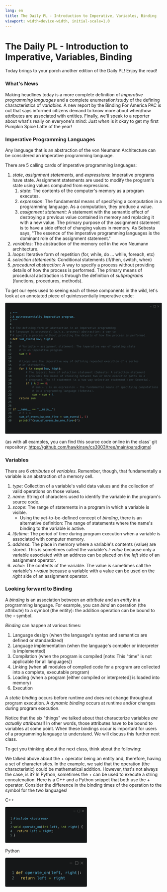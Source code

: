 ```yaml
---
lang: en
title: The Daily PL - Introduction to Imperative, Variables, Binding
viewport: width=device-width, initial-scale=1.0
---
```


<div class="show-content user_content clearfix enhanced">

# The Daily PL - Introduction to Imperative, Variables, Binding

Today brings to your porch another edition of the Daily PL! Enjoy the
read!

### What's News

Making headlines today is a more complete definition of *imperative
programming languages* and a complete enumeration/study of the defining
characteristics of *variables.* A new report by the Binding For America
PAC is out that says informed citizens demand to know more about
when/how attributes are associated with entities. Finally, we'll speak
to a reporter about what's really on everyone's mind: Just *when* is it
okay to get my first Pumpkin Spice Latte of the year!

### Imperative Programming Languages

Any language that is an abstraction of the von Neumann Architecture can
be considered an imperative programming language.

There are 5 calling cards of imperative programming languages:

1.  *state*, *assignment* *statements*, and *expressions*: Imperative
    programs have state. Assignment statements are used to modify the
    program's state using values computed from expressions.
    1.  *state*: The contents of the computer's memory as a program
        executes.
    2.  *expression*: The fundamental means of specifying a computation
        in a programming language. As a computation, they produce a
        value.
    3.  *assignment statement:* A statement with the semantic effect of
        destroying a previous value contained in memory and replacing it
        with a new value. The primary purpose of the assignment
        statement is to have a side effect of changing values in memory.
        As Sebesta says, "The essence of the imperative programming
        languages is the dominant role of the assignment statement."
2.  *variables*: The abstraction of the memory cell in the von <span
    class="ILfuVd" lang="en"><span class="hgKElc">Neumann
    </span></span>architecture.
3.  *loops:* Iterative form of repetition (for, while, do ... while,
    foreach, etc)
4.  *selection statements*: Conditional statements (if/then, switch,
    when)
5.  *procedural abstraction*: A way to specify a process without
    providing details of how the process is performed. The primary means
    of procedural abstraction is through the definition of *subprograms*
    (functions, procedures, methods).

To get our eyes used to seeing each of these components in the wild,
let's look at an annotated piece of quintessentially imperative code:

<img src="./graphics/carbon_quintissential_imperative_python.png"
id="170720481"
data-api-endpoint="https://uc.instructure.com/api/v1/courses/1625778/files/170720481"
data-api-returntype="File" data-id="170720481"
alt="carbon_quintissential_imperative_python.png" />

(as with all examples, you can find this source code online in the
class' git repository:
<a href="https://github.com/hawkinsw/cs3003/tree/main/paradigms"
class="external" target="_blank"
rel="noreferrer noopener"><span>https://github.com/hawkinsw/cs3003/tree/main/paradigms</span></a>)

### Variables

There are 6 *attributes* of *variables*. Remember, though, that
fundamentally a variable is an abstraction of a memory cell.

1.  *type*: Collection of a variable's valid data values and the
    collection of valid operations on those values.
2.  *name*: String of characters used to identify the variable in the
    program's source code.
3.  *scope*: The range of statements in a program in which a variable is
    visible.
    - Using the yet-to-be-defined concept of *binding*, there is an
      alternative definition: The range of statements where the name's
      binding to the variable is active.
4.  *lifetime*: The period of time during program execution when a
    variable is associated with computer memory.
5.  *address*: The place in memory where a variable's contents (value)
    are stored. This is sometimes called the variable's *l-value*
    because only a variable associated with an address can be placed on
    the *left* side of an assignment operator.
6.  *value*: The contents of the variable. The value is sometimes call
    the variable's *r-value* because a variable with a value can be used
    on the *right* side of an assignment operator.

### Looking forward to Binding

A *binding* is an association between an *attribute* and an *entity* in
a programming language. For example, you can *bind* an operation (the
attribute) to a symbol (the entity): the addition operation can be bound
to the `+` symbol.

*Binding* can happen at various times:

1.  Language design (when the language's syntax and semantics are
    defined or standardized)
2.  Language implementation (when the language's compiler or interpreter
    is implemented)
3.  Compilation (when the program is compiled \[note: This "time" is not
    applicable for all languages\])
4.  Linking (when all modules of compiled code for a program are
    collected into a complete, executable program)
5.  Loading (when a program \[either compiled or interpreted\] is loaded
    into memory)
6.  Execution

A *static binding* occurs before runtime and does not change throughout
program execution. A *dynamic binding* occurs at runtime and/or changes
during program execution.

Notice that the six "things" we talked about that characterize variables
*are actually attributes*!! In other words, those attributes have to be
bound to variables at some point. When these bindings occur is important
for users of a programming language to understand. We will discuss this
further next class.

To get you thinking about the next class, think about the following:

We talked above about the + operator being an entity and, therefore,
having a set of characteristics. In the example, we said that the
operation (the characteristic) could be mathematical addition. However,
that's not always the case, is it? In Python, sometimes the + can be
used to execute a string concatenation. Here is a C++ and a Python
snippet that both use the + operator. Consider the difference in the
binding times of the operation to the symbol for the two languages!

C++

<img src="./graphics/carbon_operate_on_binding.png" id="170720279"
data-api-endpoint="https://uc.instructure.com/api/v1/courses/1625778/files/170720279"
data-api-returntype="File" data-id="170720279" width="263" height="115"
alt="carbon_operate_on_binding.png" />

Python

<img src="./graphics/carbon_operate_on_binding_python.png"
id="170720393"
data-api-endpoint="https://uc.instructure.com/api/v1/courses/1625778/files/170720393"
data-api-returntype="File" data-id="170720393" width="263" height="93"
alt="carbon_operate_on_binding_python.png" />

</div>
